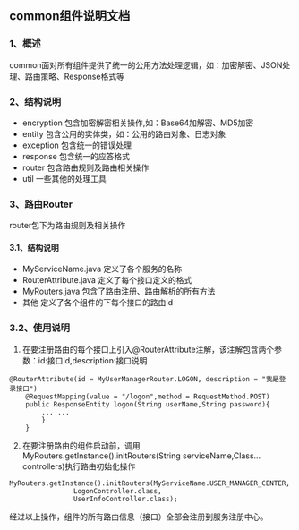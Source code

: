 ## common组件说明文档
### 1、概述
common面对所有组件提供了统一的公用方法处理逻辑，如：加密解密、JSON处理、路由策略、Response格式等

### 2、结构说明
+ encryption    包含加密解密相关操作,如：Base64加解密、MD5加密
+ entity        包含公用的实体类，如：公用的路由对象、日志对象
+ exception     包含统一的错误处理
+ response      包含统一的应答格式
+ router        包含路由规则及路由相关操作
+ util          一些其他的处理工具

### 3、路由Router
router包下为路由规则及相关操作
#### 3.1、结构说明
+ MyServiceName.java    定义了各个服务的名称
+ RouterAttribute.java  定义了每个接口定义的格式
+ MyRouters.java        包含了路由注册、路由解析的所有方法
+ 其他                   定义了各个组件的下每个接口的路由Id

### 3.2、使用说明
1. 在要注册路由的每个接口上引入@RouterAttribute注解，该注解包含两个参数：id:接口Id,description:接口说明
```
@RouterAttribute(id = MyUserManagerRouter.LOGON, description = "我是登录接口")
    @RequestMapping(value = "/logon",method = RequestMethod.POST)
    public ResponseEntity logon(String userName,String password){
        ... ...
        }
    }
```
2. 在要注册路由的组件启动前，调用MyRouters.getInstance().initRouters(String serviceName,Class... controllers)执行路由初始化操作
```
MyRouters.getInstance().initRouters(MyServiceName.USER_MANAGER_CENTER,
                LogonController.class,
                UserInfoController.class);
```
经过以上操作，组件的所有路由信息（接口）全部会注册到服务注册中心。